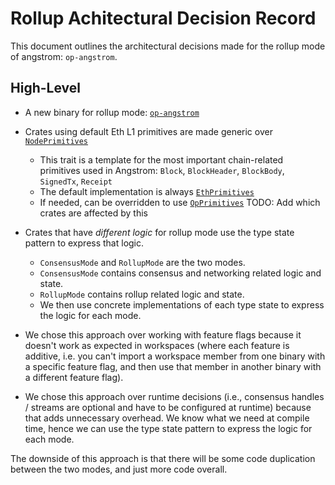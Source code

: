 # Rollup Achitectural Decision Record

This document outlines the architectural decisions made for the rollup mode of angstrom: `op-angstrom`.

## High-Level
- A new binary for rollup mode: [`op-angstrom`](../bin/op-angstrom)
- Crates using default Eth L1 primitives are made generic over [`NodePrimitives`](https://reth.rs/docs/reth_primitives_traits/node/trait.NodePrimitives.html)
    - This trait is a template for the most important chain-related primitives used in Angstrom: `Block`, `BlockHeader`, `BlockBody`, `SignedTx`, `Receipt`
    - The default implementation is always [`EthPrimitives`](https://reth.rs/docs/reth/primitives/struct.EthPrimitives.html)
    - If needed, can be overridden to use [`OpPrimitives`](https://reth.rs/docs/op_reth/primitives/struct.OpPrimitives.html)
    TODO: Add which crates are affected by this
- Crates that have _different logic_ for rollup mode use the type state pattern to express that logic.
    - `ConsensusMode` and `RollupMode` are the two modes.
    - `ConsensusMode` contains consensus and networking related logic and state.
    - `RollupMode` contains rollup related logic and state.
    - We then use concrete implementations of each type state to express the logic for each mode.

- We chose this approach over working with feature flags because it doesn't work as expected in workspaces (where each feature is additive, i.e. you can't import a workspace member from one binary with a specific feature flag, and then use that member in another binary with a different feature flag). 
- We chose this approach over runtime decisions (i.e., consensus handles / streams are optional and have to be configured at runtime) because that adds unnecessary overhead. We know what we need at compile time, hence we can use the type state pattern to express the logic for each mode.

The downside of this approach is that there will be some code duplication between the two modes, and just more code overall.